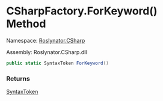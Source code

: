 # CSharpFactory\.ForKeyword\(\) Method

Namespace: [Roslynator.CSharp](../../README.md)

Assembly: Roslynator\.CSharp\.dll

```csharp
public static SyntaxToken ForKeyword()
```

### Returns

[SyntaxToken](https://docs.microsoft.com/en-us/dotnet/api/microsoft.codeanalysis.syntaxtoken)


